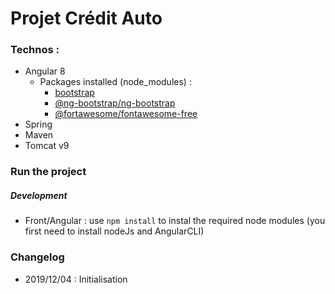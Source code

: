 # Projet Crédit Auto

### Technos :

- Angular 8
    - Packages installed (node_modules) : 
        - [bootstrap](https://www.npmjs.com/package/bootstrap)
        - [@ng-bootstrap/ng-bootstrap](https://www.npmjs.com/package/@ng-bootstrap/ng-bootstrap)
        - [@fortawesome/fontawesome-free](https://www.npmjs.com/package/@fortawesome/fontawesome-free)
- Spring
- Maven
- Tomcat v9


### Run the project

##### Development 
- Front/Angular : use `npm install` to instal the required node modules (you first need to install nodeJs and AngularCLI)




### Changelog

* 2019/12/04 : Initialisation


